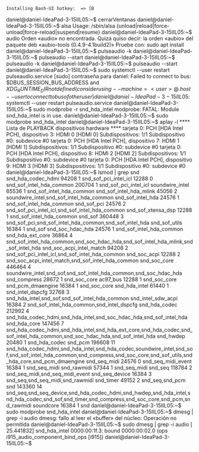     Installing Bash-UI hotkey:  => [B
daniel@daniel-IdeaPad-3-15IIL05:~$ cerrarVentanas
daniel@daniel-IdeaPad-3-15IIL05:~$ alsa
Usage: /sbin/alsa {unload|reload|force-unload|force-reload|suspend|resume}
daniel@daniel-IdeaPad-3-15IIL05:~$ audio
Orden «audio» no encontrada. Quizá quiso decir:
  la orden «aubio» del paquete deb «aubio-tools (0.4.9-4.1build2)»
Pruebe con: sudo apt install <nombre del paquete deb>
daniel@daniel-IdeaPad-3-15IIL05:~$ pulseaudio -k
daniel@daniel-IdeaPad-3-15IIL05:~$ pulseaudio --start
daniel@daniel-IdeaPad-3-15IIL05:~$ pulseaudio -k
daniel@daniel-IdeaPad-3-15IIL05:~$ pulseaudio --start
daniel@daniel-IdeaPad-3-15IIL05:~$ sudo systemctl --user restart pulseaudio.service
[sudo] contraseña para daniel: 
Failed to connect to bus: $DBUS_SESSION_BUS_ADDRESS and $XDG_RUNTIME_DIR not defined (consider using --machine=<user>@.host --user to connect to bus of other user)
daniel@daniel-IdeaPad-3-15IIL05:~$ systemctl --user restart pulseaudio.service
daniel@daniel-IdeaPad-3-15IIL05:~$ sudo modprobe -r snd_hda_intel
modprobe: FATAL: Module snd_hda_intel is in use.
daniel@daniel-IdeaPad-3-15IIL05:~$ sudo modprobe snd_hda_intel
daniel@daniel-IdeaPad-3-15IIL05:~$ aplay -l
**** Lista de PLAYBACK dispositivos hardware ****
tarjeta 0: PCH [HDA Intel PCH], dispositivo 3: HDMI 0 [HDMI 0]
  Subdispositivos: 1/1
  Subdispositivo #0: subdevice #0
tarjeta 0: PCH [HDA Intel PCH], dispositivo 7: HDMI 1 [HDMI 1]
  Subdispositivos: 1/1
  Subdispositivo #0: subdevice #0
tarjeta 0: PCH [HDA Intel PCH], dispositivo 8: HDMI 2 [HDMI 2]
  Subdispositivos: 1/1
  Subdispositivo #0: subdevice #0
tarjeta 0: PCH [HDA Intel PCH], dispositivo 9: HDMI 3 [HDMI 3]
  Subdispositivos: 1/1
  Subdispositivo #0: subdevice #0
daniel@daniel-IdeaPad-3-15IIL05:~$ lsmod | grep snd
snd_hda_codec_hdmi     94208  1
snd_sof_pci_intel_icl    12288  0
snd_sof_intel_hda_common   200704  1 snd_sof_pci_intel_icl
soundwire_intel        65536  1 snd_sof_intel_hda_common
snd_sof_intel_hda_mlink    45056  2 soundwire_intel,snd_sof_intel_hda_common
snd_sof_intel_hda      24576  1 snd_sof_intel_hda_common
snd_sof_pci            24576  2 snd_sof_pci_intel_icl,snd_sof_intel_hda_common
snd_sof_xtensa_dsp     12288  1 snd_sof_intel_hda_common
snd_sof               360448  3 snd_sof_pci,snd_sof_intel_hda_common,snd_sof_intel_hda
snd_sof_utils          16384  1 snd_sof
snd_soc_hdac_hda       24576  1 snd_sof_intel_hda_common
snd_hda_ext_core       36864  4 snd_sof_intel_hda_common,snd_soc_hdac_hda,snd_sof_intel_hda_mlink,snd_sof_intel_hda
snd_soc_acpi_intel_match    94208  2 snd_sof_pci_intel_icl,snd_sof_intel_hda_common
snd_soc_acpi           12288  2 snd_soc_acpi_intel_match,snd_sof_intel_hda_common
snd_soc_core          446464  4 soundwire_intel,snd_sof,snd_sof_intel_hda_common,snd_soc_hdac_hda
snd_compress           28672  1 snd_soc_core
ac97_bus               12288  1 snd_soc_core
snd_pcm_dmaengine      16384  1 snd_soc_core
snd_hda_intel          61440  1
snd_intel_dspcfg       32768  3 snd_hda_intel,snd_sof,snd_sof_intel_hda_common
snd_intel_sdw_acpi     16384  2 snd_sof_intel_hda_common,snd_intel_dspcfg
snd_hda_codec         212992  4 snd_hda_codec_hdmi,snd_hda_intel,snd_soc_hdac_hda,snd_sof_intel_hda
snd_hda_core          147456  7 snd_hda_codec_hdmi,snd_hda_intel,snd_hda_ext_core,snd_hda_codec,snd_sof_intel_hda_common,snd_soc_hdac_hda,snd_sof_intel_hda
snd_hwdep              20480  1 snd_hda_codec
snd_pcm               196608  11 snd_hda_codec_hdmi,snd_hda_intel,snd_hda_codec,soundwire_intel,snd_sof,snd_sof_intel_hda_common,snd_compress,snd_soc_core,snd_sof_utils,snd_hda_core,snd_pcm_dmaengine
snd_seq_midi           24576  0
snd_seq_midi_event     16384  1 snd_seq_midi
snd_rawmidi            57344  1 snd_seq_midi
snd_seq               118784  2 snd_seq_midi,snd_seq_midi_event
snd_seq_device         16384  3 snd_seq,snd_seq_midi,snd_rawmidi
snd_timer              49152  2 snd_seq,snd_pcm
snd                   143360  14 snd_seq,snd_seq_device,snd_hda_codec_hdmi,snd_hwdep,snd_hda_intel,snd_hda_codec,snd_sof,snd_timer,snd_compress,snd_soc_core,snd_pcm,snd_rawmidi
soundcore              16384  1 snd
daniel@daniel-IdeaPad-3-15IIL05:~$ sudo modprobe snd_hda_intel
daniel@daniel-IdeaPad-3-15IIL05:~$ dmesg | grep -i audio
dmesg: fallo al leer el «buffer» del núcleo: Operación no permitida
daniel@daniel-IdeaPad-3-15IIL05:~$ sudo dmesg | grep -i audio
[   25.441832] snd_hda_intel 0000:00:1f.3: bound 0000:00:02.0 (ops i915_audio_component_bind_ops [i915])
daniel@daniel-IdeaPad-3-15IIL05:~$ 

